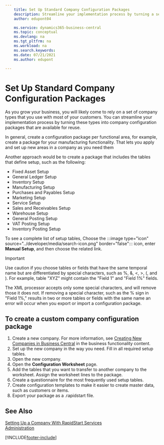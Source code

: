 ```yaml
---
    title: Set Up Standard Company Configuration Packages
    description: Streamline your implementation process by turning a set of company types you use with most customers into company configuration packages available for reuse.
    author: edupont04

    ms.service: dynamics365-business-central
    ms.topic: conceptual
    ms.devlang: na
    ms.tgt_pltfrm: na
    ms.workload: na
    ms.search.keywords:
    ms.date: 07/21/2021
    ms.author: edupont

---
```

# Set Up Standard Company Configuration Packages

As you grow your business, you will likely come to rely on a set of company types that you use with most of your customers. You can streamline your implementation process by turning these types into company configuration packages that are available for reuse.  

In general, create a configuration package per functional area, for example, create a package for your manufacturing functionality. That lets you apply and set up new areas in a company as you need them  

Another approach would be to create a package that includes the tables that define setup, such as the following:  

- Fixed Asset Setup  
- General Ledger Setup  
- Inventory Setup  
- Manufacturing Setup  
- Purchases and Payables Setup  
- Marketing Setup  
- Service Setup  
- Sales and Receivables Setup  
- Warehouse Setup  
- General Posting Setup  
- VAT Posting Setup  
- Inventory Posting Setup  

To see a complete list of setup tables, Choose the :::image type="icon" source="../developer/media/search-icon.png" border="false"::: icon, enter **Manual Setup**, and then choose the related link.  

> [!IMPORTANT]
> Use caution if you choose tables or fields that have the same temporal name but are differentiated by special characters, such as %, &, <, >, (, and ). For example, table "XYZ" might contain the "Field 1" and "Field 1%" fields.
>
> The XML processor accepts only some special characters, and will remove those it does not. If removing a special character, such as the % sign in "Field 1%," results in two or more tables or fields with the same name an error will occur when you export or import a configuration package.

## To create a custom company configuration package

1. Create a new company. For more information, see [Creating New Companies in Business Central](/dynamics365/business-central/about-new-company) in the business functionality content.  
2. Set up the new company in the way you need. Fill in all required setup tables.  
3. Open the new company.
4. Open the **Configuration Worksheet** page.  
5. Add the tables that you want to transfer to another company to the worksheet. Assign the worksheet lines to the package.  
6. Create a questionnaire for the most frequently used setup tables.  
7. Create configuration templates to make it easier to create master data, such as customers or items.  
8. Export your package as a .rapidstart file.  

## See Also

[Setting Up a Company With RapidStart Services](/dynamics365/business-central/admin-set-up-a-company-with-rapidstart)  
[Administration](administration.md)


[!INCLUDE[footer-include](includes/footer-banner.md)]